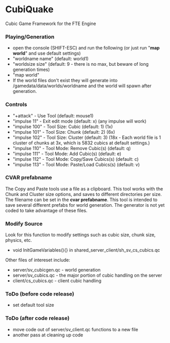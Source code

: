 # CubiQuake
Cubic Game Framework for the FTE Engine

### Playing/Generation
- open the console (SHIFT-ESC) and run the following (or just run "**map world**" and use default settings)
- "worldname name" (default: world1)
- "worldsize size" (default: 9 - there is no max, but beware of long generation times)
- "map world"
- If the world files don't exist they will generate into /gamedata/data/worlds/worldname and the world will spawn after generation.

### Controls
- "+attack"     - Use Tool  (default: mouse1)
- "impulse 11"  - Exit edit mode (default: x) (any impulse will work)
- "impulse 100" - Tool Size: Cubic (default: 1) (1x)
- "impulse 101" - Tool Size: Chunk (default: 2) (6x)
- "impulse 102" - Tool Size: Cluster (default: 3) (18x - Each world file is 1 cluster of chunks at 3x, which is 5832 cubics at default settings.)
- "impulse 110" - Tool Mode: Remove Cubic(s) (default: q)
- "impulse 111" - Tool Mode: Add Cubic(s) (default: e)
- "impulse 112" - Tool Mode: Copy/Save Cubics(s) (default: c)
- "impulse 113" - Tool Mode: Paste/Load Cubics(s) (default: v)

### CVAR prefabname
The Copy and Paste tools use a file as a clipboard. This tool works with the Chunk and Cluster size options, and saves to different directories per size. The filename can be set in the **cvar prefabname**. This tool is intended to save several different prefabs for world generation. The generator is not yet coded to take advantage of these files.

### Modify Source
Look for this function to modify settings such as cubic size, chunk size, physics, etc.
- void InitGameVariables(){} in shared_server_client/sh_sv_cs_cubics.qc

Other files of intereset include:
- server/sv_cubicgen.qc - world generation
- server/sv_cubics.qc - the major portion of cubic handling on the server
- client/cs_cubics.qc - client cubic handling

### ToDo (before code release)
- set default tool size

### ToDo (after code release)
- move code out of server/sv_client.qc functions to a new file
- another pass at cleaning up code
